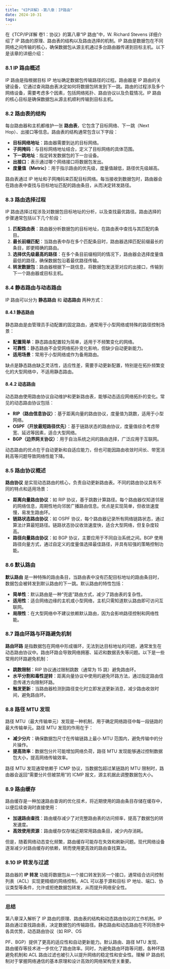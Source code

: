 ```yaml
---
title: "《IP详解》-第八章：IP路由"
date: 2024-10-31
tags: 
---
```

在《TCP/IP详解 卷1：协议》的第八章“IP 路由”中，W. Richard Stevens 详细介绍了 IP 路由的原理、路由表的结构以及路由选择的机制。IP 路由是数据包在不同网络之间传输的核心，确保数据包从源主机通过多台路由器传递到目标主机。以下是该章的详细介绍：

### 8.1 IP 路由概述
IP 路由是指根据目标 IP 地址确定数据包传输路径的过程。路由器是 IP 路由的关键设备，它通过查询路由表决定如何将数据包转发到下一跳。路由的过程涉及多个网络设备，需要考虑多个因素，包括网络拓扑、路由协议以及负载情况。IP 路由的核心目标是确保数据包从源主机顺利传输到目标主机。

### 8.2 路由表的结构
每台路由器和主机都维护一张 **路由表**，它包含了目标网络、下一跳（Next Hop）、出接口等信息。路由表的结构通常包含以下字段：
- **目标网络地址**：路由器需要到达的目标网络。
- **子网掩码**：与目标网络地址结合，定义了目标网络的具体范围。
- **下一跳地址**：指定转发数据包的下一台设备。
- **出接口**：表示通过哪个网络接口将数据包发出。
- **度量值（Metric）**：用于指示路由的优先级，度量值越低，路径优先级越高。

路由表通过 IP 地址和子网掩码来匹配目标网络。每当接收到数据包时，路由器会在路由表中查找与目标地址匹配的路由条目，从而决定转发路径。

### 8.3 路由选择过程
IP 路由选择过程涉及对数据包目标地址的分析，以及查找最优路径。路由选择的步骤通常包括以下几个阶段：
1. **匹配路由表**：路由器分析数据包的目标地址，在路由表中查找与其匹配的条目。
2. **最长前缀匹配**：当路由表中存在多个匹配条目时，路由器选择匹配前缀最长的条目，即更精确的路由。
3. **选择优先级最高的路径**：在多个条目前缀相同的情况下，路由器会选择度量值最低的路径，确保数据包沿着最优路径传输。
4. **转发数据包**：路由器根据下一跳信息，将数据包发送至对应的出接口，传输到下一个路由器或目标主机。

### 8.4 静态路由与动态路由
IP 路由可以分为 **静态路由** 和 **动态路由** 两种方式：

#### 8.4.1 静态路由
静态路由是由管理员手动配置的固定路由，通常用于小型网络或特殊的路径控制场景：
- **配置简单**：静态路由配置较为简单，适用于不频繁变化的网络。
- **可靠性**：静态路由不会受网络拓扑变化影响，但缺少自动更新能力。
- **适用场景**：常用于小型网络或作为备用路由。

缺点是静态路由缺乏灵活性，适应性差，需要手动更新配置，特别是在拓扑频繁变化的大型网络中，不适用静态路由。

#### 8.4.2 动态路由
动态路由使用路由协议自动维护和更新路由表，能够动态适应网络拓扑的变化。常见的动态路由协议包括：
- **RIP（路由信息协议）**：基于距离向量的路由协议，度量值为跳数，适用于小型网络。
- **OSPF（开放最短路径优先）**：基于链路状态的路由协议，度量值综合考虑带宽、延迟等因素，适合大型网络。
- **BGP（边界网关协议）**：用于自治系统之间的路由选择，广泛应用于互联网。

动态路由的优点在于自动更新和自适应能力，但也可能因路由收敛时间长、带宽消耗高等问题导致网络性能下降。

### 8.5 路由协议概述
**路由协议** 是实现动态路由的核心，负责自动更新路由表。不同的路由协议具有不同的特点和适用场景：

- **距离向量路由协议**：如 RIP 协议，基于跳数计算路径。每个路由器仅知道邻居的网络信息，周期性地向邻居广播路由信息。优点是实现简单，但收敛速度慢，易发生路由环。
- **链路状态路由协议**：如 OSPF 协议，每个路由器记录所有网络链路状态，通过算法计算最短路径。链路状态协议收敛速度快，适合大型网络，但复杂度较高。
- **路径向量路由协议**：如 BGP 协议，主要应用于不同自治系统之间。BGP 使用路径向量方式，通过自定义的度量值选择最佳路径，并具有较强的策略控制功能。

### 8.6 默认路由
**默认路由** 是一种特殊的路由条目，当路由表中没有匹配目标地址的路由条目时，数据包会被转发到默认路由的下一跳。默认路由的特性包括：
- **简单性**：默认路由是一种“兜底”路由方式，减少了路由表的复杂性。
- **适用性**：适合网络边缘的主机或小型网络，主机只需知道默认路由即可访问互联网。
- **局限性**：在大型网络中不建议依赖默认路由，因为会影响路径控制和网络性能。

### 8.7 路由环路与环路避免机制
**路由环路** 是指数据包在网络中形成循环，无法到达目标地址的问题，通常发生在动态路由协议中。路由环路会导致网络拥塞、延迟和数据丢失等问题。以下是一些常用的环路避免机制：
- **跳数限制**：RIP 协议通过限制跳数（通常为 15 跳）避免路由环。
- **水平分割和毒性逆转**：距离向量协议中使用的避免环路方法，通过指定路由信息传递方向限制环路。
- **触发更新**：当路由器检测到路径变化时立即发送更新消息，减少路由收敛时间，避免路由环。

### 8.8 路径 MTU 发现
路径 MTU（最大传输单元）发现是一种机制，用于确定网络路径中每一段链路的最大传输单元。路径 MTU 发现的作用在于：
- **减少分片**：确保数据包尺寸在传输链路上最小 MTU 范围内，避免传输中的分片操作。
- **提高效率**：数据包分片可能增加网络负荷，路径 MTU 发现能够通过控制数据包大小，提高网络传输效率。

路径 MTU 发现通常依赖于 ICMP 协议，当数据包超过某链路的 MTU 限制时，路由器会返回“需要分片但被禁用”的 ICMP 报文，源主机据此调整数据包大小。

### 8.9 路由缓存
路由缓存是一种加速路由查询的优化技术，将近期使用的路由条目存储在缓存中，以便后续查询时直接使用：
- **加速路由查找**：路由缓存减少了对完整路由表的访问频率，提高了数据包的转发速度。
- **高效使用资源**：路由缓存仅存储近期常用路由条目，减少内存消耗。

但是，随着网络动态变化频繁，路由缓存可能存在失效和刷新问题。现代网络设备逐渐减少对路由缓存的依赖，转而使用更高效的路由查找算法。

### 8.10 IP 转发与过滤
路由器的 **IP 转发** 功能将数据包从一个接口转发到另一个接口，通常结合访问控制列表（ACL）实现更精细的网络控制。ACL 可以基于源和目标 IP 地址、端口、协议类型等条件，允许或拒绝数据包转发，从而提升网络安全性。

---

### 总结
第八章深入解析了 IP 路由的原理、路由表的结构和动态路由协议的工作机制。IP 路由通过查找路由表，决定数据包的传输路径。静态路由和动态路由在不同场景中各具优势，动态路由协议（如 RIP、OS

PF、BGP）提供了更高的适应性和自动更新能力。默认路由、路径 MTU 发现、路由缓存等技术进一步优化了路由效率。同时，为避免路由环路等问题，各种环路避免机制和 ACL 路由过滤也被引入以提升网络的稳定性和安全性。理解 IP 路由机制对于掌握网络通信的基本原理和设计高效的网络架构至关重要。
